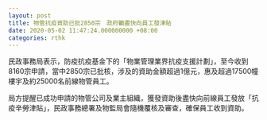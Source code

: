 ```yaml
---
layout: post
title: 物管抗疫資助已批2850宗　政府籲盡快向員工發津貼
date: 2020-05-02 11:47:24.000000000 +08:00
categories: rthk
---
```


民政事務局表示，防疫抗疫基金下的「物業管理業界抗疫支援計劃」，至今收到8160宗申請，當中2850宗已批核，涉及的資助金額超過1億元，惠及超過17500幢樓宇及約25000名前線物管員工。

局方提醒已成功申請的物管公司及業主組織，獲發資助後盡快向前線員工發放「抗疫辛勞津貼」，民政事務總署及物監局會隨機覆核及審查，確保員工收到資助。
